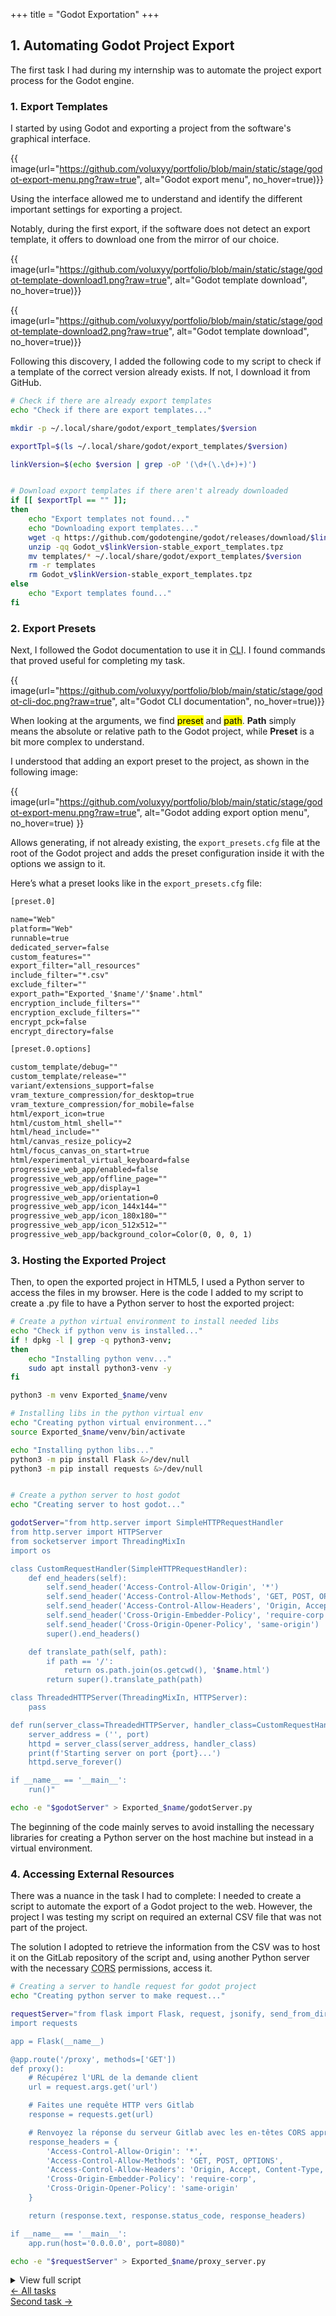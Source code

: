 +++
title = "Godot Exportation"
+++

## 1. Automating Godot Project Export

The first task I had during my internship was to automate the project export process for the Godot engine.

### 1. Export Templates

I started by using Godot and exporting a project from the software's graphical interface.

{{ image(url="https://github.com/voluxyy/portfolio/blob/main/static/stage/godot-export-menu.png?raw=true", alt="Godot export menu", no_hover=true)}}

Using the interface allowed me to understand and identify the different important settings for exporting a project.

Notably, during the first export, if the software does not detect an export template, it offers to download one from the mirror of our choice.

{{ image(url="https://github.com/voluxyy/portfolio/blob/main/static/stage/godot-template-download1.png?raw=true", alt="Godot template download", no_hover=true)}}

{{ image(url="https://github.com/voluxyy/portfolio/blob/main/static/stage/godot-template-download2.png?raw=true", alt="Godot template download", no_hover=true)}}

Following this discovery, I added the following code to my script to check if a template of the correct version already exists. If not, I download it from GitHub.

```bash
# Check if there are already export templates
echo "Check if there are export templates..."

mkdir -p ~/.local/share/godot/export_templates/$version

exportTpl=$(ls ~/.local/share/godot/export_templates/$version)

linkVersion=$(echo $version | grep -oP '(\d+(\.\d+)+)')


# Download export templates if there aren't already downloaded
if [[ $exportTpl == "" ]];
then
	echo "Export templates not found..."
	echo "Downloading export templates..."
	wget -q https://github.com/godotengine/godot/releases/download/$linkVersion-stable/Godot_v$linkVersion-stable_export_templates.tpz
	unzip -qq Godot_v$linkVersion-stable_export_templates.tpz
	mv templates/* ~/.local/share/godot/export_templates/$version
	rm -r templates
	rm Godot_v$linkVersion-stable_export_templates.tpz
else
	echo "Export templates found..."
fi
```

### 2. Export Presets

Next, I followed the Godot documentation to use it in <abbr title="Command Line Interface">CLI</abbr>. I found commands that proved useful for completing my task.

{{ image(url="https://github.com/voluxyy/portfolio/blob/main/static/stage/godot-cli-doc.png?raw=true", alt="Godot CLI documentation", no_hover=true)}}

When looking at the arguments, we find <mark>preset</mark> and <mark>path</mark>. **Path** simply means the absolute or relative path to the Godot project, while **Preset** is a bit more complex to understand.

I understood that adding an export preset to the project, as shown in the following image:

{{ image(url="https://github.com/voluxyy/portfolio/blob/main/static/stage/godot-export-menu.png?raw=true", alt="Godot adding export option menu", no_hover=true) }}

Allows generating, if not already existing, the `export_presets.cfg` file at the root of the Godot project and adds the preset configuration inside it with the options we assign to it.

Here’s what a preset looks like in the `export_presets.cfg` file:

```txt
[preset.0]

name="Web"
platform="Web"
runnable=true
dedicated_server=false
custom_features=""
export_filter="all_resources"
include_filter="*.csv"
exclude_filter=""
export_path="Exported_'$name'/'$name'.html"
encryption_include_filters=""
encryption_exclude_filters=""
encrypt_pck=false
encrypt_directory=false

[preset.0.options]

custom_template/debug=""
custom_template/release=""
variant/extensions_support=false
vram_texture_compression/for_desktop=true
vram_texture_compression/for_mobile=false
html/export_icon=true
html/custom_html_shell=""
html/head_include=""
html/canvas_resize_policy=2
html/focus_canvas_on_start=true
html/experimental_virtual_keyboard=false
progressive_web_app/enabled=false
progressive_web_app/offline_page=""
progressive_web_app/display=1
progressive_web_app/orientation=0
progressive_web_app/icon_144x144=""
progressive_web_app/icon_180x180=""
progressive_web_app/icon_512x512=""
progressive_web_app/background_color=Color(0, 0, 0, 1)
```

### 3. Hosting the Exported Project

Then, to open the exported project in HTML5, I used a Python server to access the files in my browser. Here is the code I added to my script to create a .py file to have a Python server to host the exported project:

```bash
# Create a python virtual environment to install needed libs
echo "Check if python venv is installed..."
if ! dpkg -l | grep -q python3-venv;
then
	echo "Installing python venv..."
	sudo apt install python3-venv -y
fi

python3 -m venv Exported_$name/venv

# Installing libs in the python virtual env
echo "Creating python virtual environment..."
source Exported_$name/venv/bin/activate

echo "Installing python libs..."
python3 -m pip install Flask &>/dev/null
python3 -m pip install requests &>/dev/null


# Create a python server to host godot
echo "Creating server to host godot..."

godotServer="from http.server import SimpleHTTPRequestHandler
from http.server import HTTPServer
from socketserver import ThreadingMixIn
import os

class CustomRequestHandler(SimpleHTTPRequestHandler):
    def end_headers(self):
        self.send_header('Access-Control-Allow-Origin', '*')
        self.send_header('Access-Control-Allow-Methods', 'GET, POST, OPTIONS')
        self.send_header('Access-Control-Allow-Headers', 'Origin, Accept, Content-Type, X-Requested-With, X-CSRF-Token')
        self.send_header('Cross-Origin-Embedder-Policy', 'require-corp')
        self.send_header('Cross-Origin-Opener-Policy', 'same-origin')
        super().end_headers()

    def translate_path(self, path):
        if path == '/':
            return os.path.join(os.getcwd(), '$name.html')
        return super().translate_path(path)

class ThreadedHTTPServer(ThreadingMixIn, HTTPServer):
    pass

def run(server_class=ThreadedHTTPServer, handler_class=CustomRequestHandler, port=8000):
    server_address = ('', port)
    httpd = server_class(server_address, handler_class)
    print(f'Starting server on port {port}...')
    httpd.serve_forever()

if __name__ == '__main__':
    run()"

echo -e "$godotServer" > Exported_$name/godotServer.py
```

The beginning of the code mainly serves to avoid installing the necessary libraries for creating a Python server on the host machine but instead in a virtual environment.

### 4. Accessing External Resources

There was a nuance in the task I had to complete: I needed to create a script to automate the export of a Godot project to the web. However, the project I was testing my script on required an external CSV file that was not part of the project.

The solution I adopted to retrieve the information from the CSV was to host it on the GitLab repository of the script and, using another Python server with the necessary <abbr title="Cross-Origin Resource Sharing">CORS</abbr> permissions, access it.

```bash
# Creating a server to handle request for godot project
echo "Creating python server to make request..."

requestServer="from flask import Flask, request, jsonify, send_from_directory
import requests

app = Flask(__name__)

@app.route('/proxy', methods=['GET'])
def proxy():
    # Récupérez l'URL de la demande client
    url = request.args.get('url')

    # Faites une requête HTTP vers Gitlab
    response = requests.get(url)

    # Renvoyez la réponse du serveur Gitlab avec les en-têtes CORS appropriés
    response_headers = {
        'Access-Control-Allow-Origin': '*',
        'Access-Control-Allow-Methods': 'GET, POST, OPTIONS',
        'Access-Control-Allow-Headers': 'Origin, Accept, Content-Type, X-Requested-With, X-CSRF-Token',
        'Cross-Origin-Embedder-Policy': 'require-corp',
        'Cross-Origin-Opener-Policy': 'same-origin'
    }

    return (response.text, response.status_code, response_headers)

if __name__ == '__main__':
    app.run(host='0.0.0.0', port=8080)"

echo -e "$requestServer" > Exported_$name/proxy_server.py
```

<details>
    <summary>View full script</summary>

    #!/bin/bash

    scriptUsage () {
    	echo -e "Usage: $0 <godot_path> <export_preset>
    	Examples :
    		$0 godot Web
    		$0 /bin/godot Web
    		$0 Godot_v4.2.1.stable Web"
    }

    godot=$1

    if [[ $godot == "" ]];
    then
    	scriptUsage
    	exit 1
    fi


    preset=$2

    if [[ $preset == "" ]];
    then
    	scriptUsage
    	exit 2
    fi


    name=$(pwd | rev | cut -d'/' -f1 | rev)


    version=$($godot --version | cut -d "." -f 1,2,3,4 | sed 's/\.official//')

    if [[ $version == "" ]];
    then
    	echo "Wrong godot path!"
    	exit 5
    fi


    # Export preset to HTML5 (Web)
    echo "Setup export preset..."

    presetCfg='[preset.0]

    name="Web"
    platform="Web"
    runnable=true
    dedicated_server=false
    custom_features=""
    export_filter="all_resources"
    include_filter="*.csv"
    exclude_filter=""
    export_path="Exported_'$name'/'$name'.html"
    encryption_include_filters=""
    encryption_exclude_filters=""
    encrypt_pck=false
    encrypt_directory=false

    [preset.0.options]

    custom_template/debug=""
    custom_template/release=""
    variant/extensions_support=false
    vram_texture_compression/for_desktop=true
    vram_texture_compression/for_mobile=false
    html/export_icon=true
    html/custom_html_shell=""
    html/head_include=""
    html/canvas_resize_policy=2
    html/focus_canvas_on_start=true
    html/experimental_virtual_keyboard=false
    progressive_web_app/enabled=false
    progressive_web_app/offline_page=""
    progressive_web_app/display=1
    progressive_web_app/orientation=0
    progressive_web_app/icon_144x144=""
    progressive_web_app/icon_180x180=""
    progressive_web_app/icon_512x512=""
    progressive_web_app/background_color=Color(0, 0, 0, 1)'

    echo -e "$presetCfg" > export_presets.cfg


    # Check if there are already export templates
    echo "Check if there are export templates..."

    mkdir -p ~/.local/share/godot/export_templates/$version

    exportTpl=$(ls ~/.local/share/godot/export_templates/$version)

    linkVersion=$(echo $version | grep -oP '(\d+(\.\d+)+)')


    # Download export templates if there aren't already downloaded
    if [[ $exportTpl == "" ]];
    then
    	echo "Export templates not found..."
    	echo "Downloading export templates..."
    	wget -q https://github.com/godotengine/godot/releases/download/$linkVersion-stable/Godot_v$linkVersion-stable_export_templates.tpz
    	unzip -qq Godot_v$linkVersion-stable_export_templates.tpz
    	mv templates/* ~/.local/share/godot/export_templates/$version
    	rm -r templates
    	rm Godot_v$linkVersion-stable_export_templates.tpz
    else
    	echo "Export templates found..."
    fi

    mkdir -p Exported_$name

    echo "Exporting godot project..."
    $godot --headless --export-release $preset Exported_$name/$name.html &>/dev/null


    # Create a python virtual environment to install needed libs
    echo "Check if python venv is installed..."
    if ! dpkg -l | grep -q python3-venv;
    then
    	echo "Installing python venv..."
    	sudo apt install python3-venv -y
    fi

    python3 -m venv Exported_$name/venv

    # Installing libs in the python virtual env
    echo "Creating python virtual environment..."
    source Exported_$name/venv/bin/activate

    echo "Installing python libs..."
    python3 -m pip install Flask &>/dev/null
    python3 -m pip install requests &>/dev/null


    # Create a python server to host godot
    echo "Creating server to host godot..."

    godotServer="from http.server import SimpleHTTPRequestHandler
    from http.server import HTTPServer
    from socketserver import ThreadingMixIn
    import os

    class CustomRequestHandler(SimpleHTTPRequestHandler):
        def end_headers(self):
            self.send_header('Access-Control-Allow-Origin', '*')
            self.send_header('Access-Control-Allow-Methods', 'GET, POST, OPTIONS')
            self.send_header('Access-Control-Allow-Headers', 'Origin, Accept, Content-Type, X-Requested-With, X-CSRF-Token')
            self.send_header('Cross-Origin-Embedder-Policy', 'require-corp')
            self.send_header('Cross-Origin-Opener-Policy', 'same-origin')
            super().end_headers()

        def translate_path(self, path):
            if path == '/':
                return os.path.join(os.getcwd(), '$name.html')
            return super().translate_path(path)

    class ThreadedHTTPServer(ThreadingMixIn, HTTPServer):
        pass

    def run(server_class=ThreadedHTTPServer, handler_class=CustomRequestHandler, port=8000):
        server_address = ('', port)
        httpd = server_class(server_address, handler_class)
        print(f'Starting server on port {port}...')
        httpd.serve_forever()

    if __name__ == '__main__':
        run()"

    echo -e "$godotServer" > Exported_$name/godotServer.py


    # Creating a server to handle request for godot project
    echo "Creating python server to make request..."

    requestServer="from flask import Flask, request, jsonify, send_from_directory
    import requests

    app = Flask(__name__)

    @app.route('/proxy', methods=['GET'])
    def proxy():
        # Récupérez l'URL de la demande client
        url = request.args.get('url')

        # Faites une requête HTTP vers Gitlab
        response = requests.get(url)

        # Renvoyez la réponse du serveur Gitlab avec les en-têtes CORS appropriés
        response_headers = {
            'Access-Control-Allow-Origin': '*',
            'Access-Control-Allow-Methods': 'GET, POST, OPTIONS',
            'Access-Control-Allow-Headers': 'Origin, Accept, Content-Type, X-Requested-With, X-CSRF-Token',
            'Cross-Origin-Embedder-Policy': 'require-corp',
            'Cross-Origin-Opener-Policy': 'same-origin'
        }

        return (response.text, response.status_code, response_headers)

    if __name__ == '__main__':
        app.run(host='0.0.0.0', port=8080)"

    echo -e "$requestServer" > Exported_$name/proxy_server.py

    exit 0

</details>

<section class="task-nav">
    <a href="/en/stage">
        <div>
            <span class="previous">← </span>
            <span class="label">All tasks</span>
        </div>
    </a>
    <a href="/en/stage/graphique-3d-formations">
        <div>
            <span class="label">Second task</span>
            <span class="next">→</span>
        </div>
    </a>
</section>
